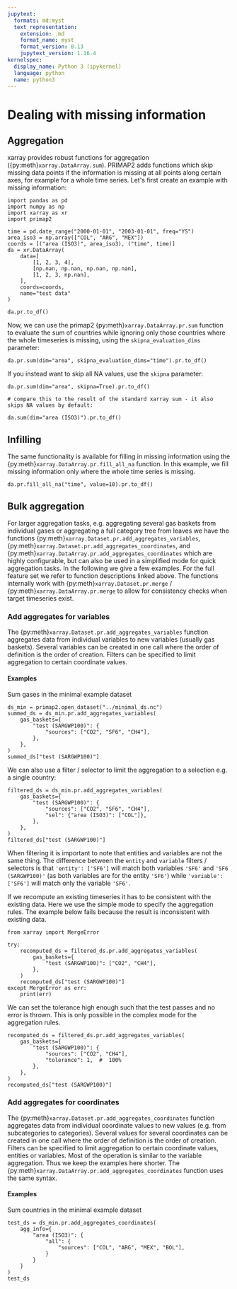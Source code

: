 ```yaml
---
jupytext:
  formats: md:myst
  text_representation:
    extension: .md
    format_name: myst
    format_version: 0.13
    jupytext_version: 1.16.4
kernelspec:
  display_name: Python 3 (ipykernel)
  language: python
  name: python3
---
```


# Dealing with missing information

## Aggregation

xarray provides robust functions for aggregation ({py:meth}`xarray.DataArray.sum`).
PRIMAP2 adds functions which skip missing data points if the
information is missing at all points along certain axes, for example for
a whole time series.
Let's first create an example with missing information:

```{code-cell} ipython3
import pandas as pd
import numpy as np
import xarray as xr
import primap2

time = pd.date_range("2000-01-01", "2003-01-01", freq="YS")
area_iso3 = np.array(["COL", "ARG", "MEX"])
coords = [("area (ISO3)", area_iso3), ("time", time)]
da = xr.DataArray(
    data=[
        [1, 2, 3, 4],
        [np.nan, np.nan, np.nan, np.nan],
        [1, 2, 3, np.nan],
    ],
    coords=coords,
    name="test data"
)

da.pr.to_df()
```

Now, we can use the primap2 {py:meth}`xarray.DataArray.pr.sum` function to evaluate the sum of countries
while ignoring only those countries where the whole timeseries is missing, using the
`skipna_evaluation_dims` parameter:

```{code-cell} ipython3
da.pr.sum(dim="area", skipna_evaluation_dims="time").pr.to_df()
```

If you instead want to skip all NA values, use the `skipna` parameter:

```{code-cell} ipython3
da.pr.sum(dim="area", skipna=True).pr.to_df()
```

```{code-cell} ipython3
# compare this to the result of the standard xarray sum - it also skips NA values by default:

da.sum(dim="area (ISO3)").pr.to_df()
```

## Infilling

The same functionality is available for filling in missing information using the
{py:meth}`xarray.DataArray.pr.fill_all_na` function.
In this example, we fill missing information only where the whole time series is missing.

```{code-cell} ipython3
da.pr.fill_all_na("time", value=10).pr.to_df()
```

## Bulk aggregation

For larger aggregation tasks, e.g. aggregating several gas baskets from individual gases or aggregating a full category tree from leaves we have the functions {py:meth}`xarray.Dataset.pr.add_aggregates_variables`, {py:meth}`xarray.Dataset.pr.add_aggregates_coordinates`, and {py:meth}`xarray.DataArray.pr.add_aggregates_coordinates` which are highly configurable, but can also be used in a simplified mode for quick aggregation tasks. In the following we give a few examples. For the full feature set we refer to function descriptions linked above. The functions internally work with {py:meth}`xarray.Dataset.pr.merge` / {py:meth}`xarray.DataArray.pr.merge` to allow for consistency checks when target timeseries exist.

### Add aggregates for variables

The {py:meth}`xarray.Dataset.pr.add_aggregates_variables` function aggregates data from individual variables to new variables (usually gas baskets). Several variables can be created in one call where the order of definition is the order of creation. Filters can be specified to limit aggregation to certain coordinate values.

#### Examples

Sum gases in the minimal example dataset

```{code-cell} ipython3
ds_min = primap2.open_dataset("../minimal_ds.nc")
summed_ds = ds_min.pr.add_aggregates_variables(
    gas_baskets={
        "test (SARGWP100)": {
            "sources": ["CO2", "SF6", "CH4"],
        },
    },
)
summed_ds["test (SARGWP100)"]
```

We can also use a filter / selector to limit the aggregation to a selection e.g. a single country:

```{code-cell} ipython3
filtered_ds = ds_min.pr.add_aggregates_variables(
    gas_baskets={
        "test (SARGWP100)": {
            "sources": ["CO2", "SF6", "CH4"],
            "sel": {"area (ISO3)": ["COL"]},
        },
    },
)
filtered_ds["test (SARGWP100)"]
```
When filtering it is important to note that entities and variables are not the same thing. The difference between the `entity` and `variable` filters / selectors is that `'entity': ['SF6']` will match both variables `'SF6'` and `'SF6 (SARGWP100)'` (as both variables are for the entity `'SF6'`) while `'variable': ['SF6']` will match only the variable `'SF6'`.

If we recompute an existing timeseries it has to be consistent with the existing data. Here we use the simple mode to specify the aggregation rules. The example below fails because the result is inconsistent with existing data.

```{code-cell} ipython3
from xarray import MergeError

try:
    recomputed_ds = filtered_ds.pr.add_aggregates_variables(
        gas_baskets={
            "test (SARGWP100)": ["CO2", "CH4"],
        },
    )
    recomputed_ds["test (SARGWP100)"]
except MergeError as err:
    print(err)
```

We can set the tolerance high enough such that the test passes and no error is thrown. This is only possible in the complex mode for the aggregation rules.

```{code-cell} ipython3
recomputed_ds = filtered_ds.pr.add_aggregates_variables(
    gas_baskets={
        "test (SARGWP100)": {
            "sources": ["CO2", "CH4"],
            "tolerance": 1,  #  100%
        },
    },
)
recomputed_ds["test (SARGWP100)"]
```

### Add aggregates for coordinates

The {py:meth}`xarray.Dataset.pr.add_aggregates_coordinates` function aggregates data from individual coordinate values to new values (e.g. from subcategories to categories). Several values for several coordinates can be created in one call where the order of definition is the order of creation. Filters can be specified to limit aggregation to certain coordinate values, entities or variables. Most of the operation is similar to the variable aggregation. Thus we keep the examples here shorter. The {py:meth}`xarray.DataArray.pr.add_aggregates_coordinates` function uses the same syntax.

#### Examples

Sum countries in the minimal example dataset

```{code-cell} ipython3
test_ds = ds_min.pr.add_aggregates_coordinates(
    agg_info={
        "area (ISO3)": {
            "all": {
                "sources": ["COL", "ARG", "MEX", "BOL"],
            }
        }
    }
)
test_ds
```
